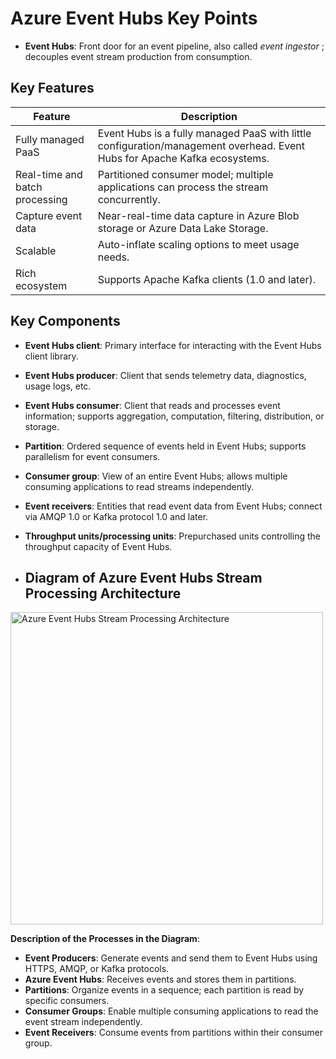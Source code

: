 # Azure Event Hubs Key Points

- **Event Hubs**: Front door for an event pipeline, also called *event ingestor* ; decouples event stream production from consumption.

## Key Features

| Feature                    | Description                                                                                                                |
|----------------------------|----------------------------------------------------------------------------------------------------------------------------|
| Fully managed PaaS         | Event Hubs is a fully managed PaaS with little configuration/management overhead. Event Hubs for Apache Kafka ecosystems.  |
| Real-time and batch processing | Partitioned consumer model; multiple applications can process the stream concurrently.                                   |
| Capture event data         | Near-real-time data capture in Azure Blob storage or Azure Data Lake Storage.                                               |
| Scalable                   | Auto-inflate scaling options to meet usage needs.                                                                           |
| Rich ecosystem             | Supports Apache Kafka clients (1.0 and later).                                                                              |

## Key Components

- **Event Hubs client**: Primary interface for interacting with the Event Hubs client library.
- **Event Hubs producer**: Client that sends telemetry data, diagnostics, usage logs, etc.
- **Event Hubs consumer**: Client that reads and processes event information; supports aggregation, computation, filtering, distribution, or storage.
- **Partition**: Ordered sequence of events held in Event Hubs; supports parallelism for event consumers.
- **Consumer group**: View of an entire Event Hubs; allows multiple consuming applications to read streams independently.
- **Event receivers**: Entities that read event data from Event Hubs; connect via AMQP 1.0 or Kafka protocol 1.0 and later.
- **Throughput units/processing units**: Prepurchased units controlling the throughput capacity of Event Hubs.

- ## Diagram of Azure Event Hubs Stream Processing Architecture

<img src="https://learn.microsoft.com/en-in/training/wwl-azure/azure-event-hubs/media/event-hubs-stream-processing.png" alt="Azure Event Hubs Stream Processing Architecture" width="500"/>

**Description of the Processes in the Diagram**:
- **Event Producers**: Generate events and send them to Event Hubs using HTTPS, AMQP, or Kafka protocols.
- **Azure Event Hubs**: Receives events and stores them in partitions.
- **Partitions**: Organize events in a sequence; each partition is read by specific consumers.
- **Consumer Groups**: Enable multiple consuming applications to read the event stream independently.
- **Event Receivers**: Consume events from partitions within their consumer group.
